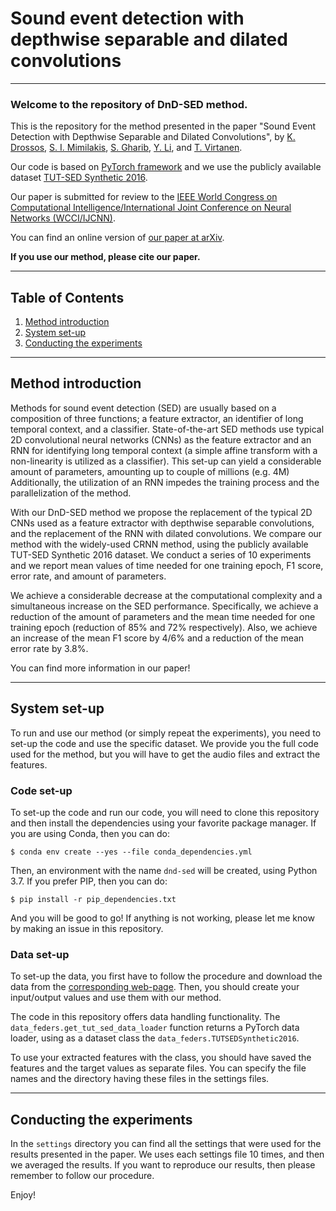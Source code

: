 # Sound event detection with depthwise separable and dilated convolutions

----

### Welcome to the repository of DnD-SED method. 

This is the repository for the method presented in the paper 
"Sound Event Detection with Depthwise Separable and Dilated Convolutions", by 
[K. Drossos](https://tutcris.tut.fi/portal/en/persons/konstantinos-drosos(b1070370-5156-4280-b354-6291618bb965).html), 
[S. I. Mimilakis](https://www.idmt.fraunhofer.de/en/institute/doctorands/mimilakis.html), 
[S. Gharib](https://scholar.google.com/citations?user=neb2vi0AAAAJ&hl=en), 
[Y. Li](https://scholar.google.com/citations?user=ywDuJjEAAAAJ&hl=en), 
and [T. Virtanen](https://tutcris.tut.fi/portal/en/persons/tuomas-virtanen(210e58bb-c224-40a9-bf6c-5b786297e841).html).

Our code is based on [PyTorch framework](https://pytorch.org/) 
and we use the publicly available dataset 
[TUT-SED Synthetic 2016](http://www.cs.tut.fi/sgn/arg/taslp2017-crnn-sed/tut-sed-synthetic-2016). 

Our paper is submitted for review to the [IEEE World Congress on Computational 
Intelligence/International Joint Conference on Neural Networks 
(WCCI/IJCNN)](https://wcci2020.org/).  

You can find an online version of [our paper at arXiv](https://arxiv.org/abs/2002.00476).

**If you use our method, please cite our paper.**  

----

## Table of Contents
1. [Method introduction](#method-introduction)
2. [System set-up](#system-set-up)
3. [Conducting the experiments](#conducting-the-experiments)

----

## Method introduction

Methods for sound event detection (SED) are usually based on a composition
of three functions; a feature extractor, an identifier of long temporal context, and a
classifier. State-of-the-art SED methods use typical 2D convolutional neural networks (CNNs)
as the feature extractor and an RNN for identifying long temporal context (a simple 
affine transform with a non-linearity is utilized as a classifier). This set-up can 
yield a considerable amount of parameters, amounting up to couple of millions (e.g. 4M)
Additionally, the utilization of an RNN impedes the training process and the parallelization
of the method.  

With our DnD-SED method we propose the replacement of the typical 2D CNNs used as a 
feature extractor with depthwise separable convolutions, and the replacement of the
RNN with dilated convolutions. We compare our method with the widely-used CRNN method,
using the publicly available TUT-SED Synthetic 2016 dataset. We conduct a series of 
10 experiments and we report mean values of time needed for one training epoch, F1 score,
error rate, and amount of parameters.   

We achieve a considerable decrease at the computational complexity and a simultaneous
increase on the SED performance. Specifically, we achieve a reduction of the amount of 
parameters and the mean time needed for one training epoch (reduction of 85% and 72% 
respectively). Also, we achieve an increase of the mean F1 score by 4/6% and a reduction
of the mean error rate by 3.8%. 

You can find more information in our paper!

----

## System set-up

To run and use our method (or simply repeat the experiments), you need to set-up
the code and use the specific dataset. We provide you the full code used for the
method, but you will have to get the audio files and extract the features.   

### Code set-up

To set-up the code and run our code, you will need to clone this repository and
then install the dependencies using your favorite package manager. If you are 
using Conda, then you can do: 

````shell script
$ conda env create --yes --file conda_dependencies.yml
```` 

Then, an environment with the name `dnd-sed` will be created, using Python 3.7. If
you prefer PIP, then you can do:

````shell script
$ pip install -r pip_dependencies.txt
````

And you will be good to go! If anything is not working, please let me know by
making an issue in this repository. 

### Data set-up

To set-up the data, you first have to follow the procedure and download the
data from the [corresponding web-page](http://www.cs.tut.fi/sgn/arg/taslp2017-crnn-sed/tut-sed-synthetic-2016).
Then, you should create your input/output values and use them with our method.

The code in this repository offers data handling functionality. The 
`data_feders.get_tut_sed_data_loader` function returns a PyTorch data loader, using as
a dataset class the `data_feders.TUTSEDSynthetic2016`. 

To use your extracted features with the class, you should have saved the features
and the target values as separate files. You can specify the file names and the
directory having these files in the settings files. 

----

## Conducting the experiments

In the `settings` directory you can find all the settings that were used for the
results presented in the paper. We uses each settings file 10 times, and then we
averaged the results. If you want to reproduce our results, then please remember 
to follow our procedure. 

Enjoy!
 
